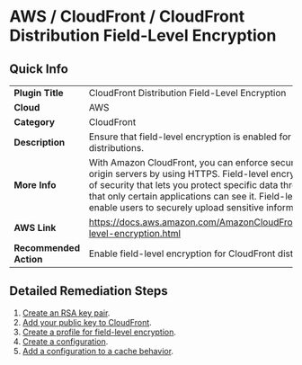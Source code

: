 # AWS / CloudFront / CloudFront Distribution Field-Level Encryption

## Quick Info

| | |
|-|-|
| **Plugin Title** | CloudFront Distribution Field-Level Encryption |
| **Cloud** | AWS |
| **Category** | CloudFront |
| **Description** | Ensure that field-level encryption is enabled for your Amazon CloudFront web distributions. |
| **More Info** | With Amazon CloudFront, you can enforce secure end-to-end connections to origin servers by using HTTPS. Field-level encryption adds an additional layer of security that lets you protect specific data throughout system processing so that only certain applications can see it. Field-level encryption allows you to enable users to securely upload sensitive information to web servers.  |
| **AWS Link** | https://docs.aws.amazon.com/AmazonCloudFront/latest/DeveloperGuide/field-level-encryption.html |
| **Recommended Action** | Enable field-level encryption for CloudFront distributions. |

## Detailed Remediation Steps
1. [Create an RSA key pair](https://docs.aws.amazon.com/AmazonCloudFront/latest/DeveloperGuide/field-level-encryption.html#field-level-encryption-setting-up-step1).
2. [Add your public key to CloudFront](https://docs.aws.amazon.com/AmazonCloudFront/latest/DeveloperGuide/field-level-encryption.html#field-level-encryption-setting-up-step2).
3. [Create a profile for field-level encryption](https://docs.aws.amazon.com/AmazonCloudFront/latest/DeveloperGuide/field-level-encryption.html#field-level-encryption-setting-up-step3).
4. [Create a configuration](https://docs.aws.amazon.com/AmazonCloudFront/latest/DeveloperGuide/field-level-encryption.html#field-level-encryption-setting-up-step4).
5. [Add a configuration to a cache behavior](https://docs.aws.amazon.com/AmazonCloudFront/latest/DeveloperGuide/field-level-encryption.html#field-level-encryption-setting-up-step5).